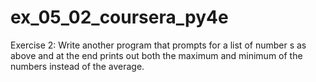 # ex_05_02_coursera_py4e

Exercise 2: Write another program that prompts for a list of number
s
as above and at the end prints out both the maximum and minimum of
the numbers instead of the average.
